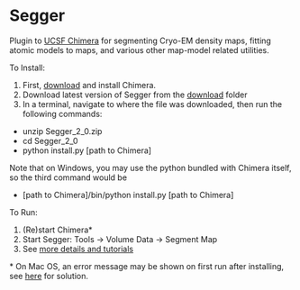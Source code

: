 # Segger
Plugin to <a href="https://www.cgl.ucsf.edu/chimera/">UCSF Chimera</a> for segmenting Cryo-EM density maps, fitting atomic models to maps, and various other map-model related utilities.

To Install:

1. First, <a href="https://www.cgl.ucsf.edu/chimera/download.html">download</a> and install Chimera.
2. Download latest version of Segger from the <a href="https://github.com/gregdp/segger/tree/master/download">download</a> folder
3. In a terminal, navigate to where the file was downloaded, then run the following commands:
* unzip Segger_2_0.zip
* cd Segger_2_0
* python install.py [path to Chimera]

Note that on Windows, you may use the python bundled with Chimera itself, so the third command would be
* [path to Chimera]/bin/python install.py [path to Chimera]

To Run:
1. (Re)start Chimera*
2. Start Segger: Tools -> Volume Data -> Segment Map
3. See [more details and tutorials](https://cryoem.slac.stanford.edu/ncmi/resources/software/segger)

\* On Mac OS, an error message may be shown on first run after installing, see [here](https://www.santoshsrinivas.com/disable-gatekeeper-in-macos-sierra/) for solution.

